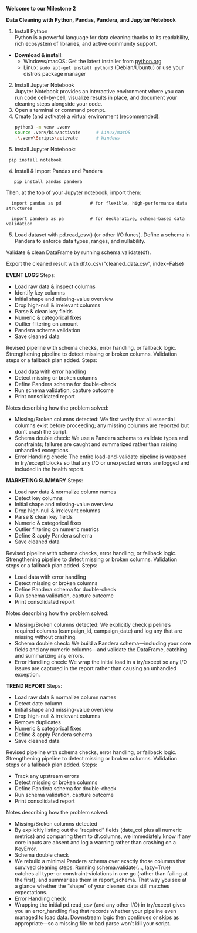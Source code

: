 **Welcome to our Milestone 2**

**Data Cleaning with Python, Pandas, Pandera, and Jupyter Notebook**

1. Install Python  
Python is a powerful language for data cleaning thanks to its readability, rich ecosystem of libraries, and active community support.  
- **Download & install**:  
  - Windows/macOS: Get the latest installer from [python.org](https://www.python.org/downloads/)  
  - Linux: `sudo apt-get install python3` (Debian/Ubuntu) or use your distro’s package manager
  

2. Install Jupyter Notebook  
  Jupyter Notebook provides an interactive environment where you can run code cell-by-cell, visualize results in place, and document your cleaning steps alongside your code.  
  1. Open a terminal or command prompt.  
2. Create (and activate) a virtual environment (recommended):  
   ```bash
   python3 -m venv .venv
   source .venv/bin/activate      # Linux/macOS
   .\.venv\Scripts\activate       # Windows

3. Install Jupyter Notebook:
 ``` Using bash
  pip install notebook
```
4. Install & Import Pandas and Pandera
```   Using bash
   pip install pandas pandera
```
Then, at the top of your Jupyter notebook, import them:
```
  import pandas as pd           # for flexible, high-performance data structures
  ```
```
  import pandera as pa          # for declarative, schema-based data validation
```


5. Load dataset with pd.read_csv() (or other I/O funcs).
Define a schema in Pandera to enforce data types, ranges, and nullability.

Validate & clean DataFrame by running schema.validate(df).

Export the cleaned result with df.to_csv("cleaned_data.csv", index=False)

**EVENT LOGS**
Steps:
- Load raw data & inspect columns
- Identify key columns
- Initial shape and missing-value overview
- Drop high-null & irrelevant columns
- Parse & clean key fields
- Numeric & categorical fixes
- Outlier filtering on amount
- Pandera schema validation
- Save cleaned data

Revised pipeline with schema checks, error handling, or fallback logic. Strengthening pipeline to detect missing or broken columns.  Validation steps or a fallback plan added.
Steps:
- Load data with error handling
- Detect missing or broken columns
- Define Pandera schema for double-check
- Run schema validation, capture outcome
- Print consolidated report

Notes describing how the problem solved:
- Missing/Broken columns detected: We first verify that all essential columns exist before proceeding; any missing columns are reported but don’t crash the script.
- Schema double check: We use a Pandera schema to validate types and constraints; failures are caught and summarized rather than raising unhandled exceptions.
- Error Handling check: The entire load-and-validate pipeline is wrapped in try/except blocks so that any I/O or unexpected errors are logged and included in the health report.


**MARKETING SUMMARY**
Steps:
- Load raw data & normalize column names
- Detect key columns
- Initial shape and missing-value overview
- Drop high-null & irrelevant columns
- Parse & clean key fields
- Numeric & categorical fixes
- Outlier filtering on numeric metrics
- Define & apply Pandera schema
- Save cleaned data

Revised pipeline with schema checks, error handling, or fallback logic. Strengthening pipeline to detect missing or broken columns.  Validation steps or a fallback plan added.
Steps:
- Load data with error handling
- Detect missing or broken columns
- Define Pandera schema for double-check
- Run schema validation, capture outcome
- Print consolidated report

Notes describing how the problem solved:
- Missing/Broken columns detected: We explicitly check pipeline’s required columns (campaign_id, campaign_date) and log any that are missing without crashing.
- Schema double check: We build a Pandera schema—including your core fields and any numeric columns—and validate the DataFrame, catching and summarizing any errors.
- Error Handling check: We wrap the initial load in a try/except so any I/O issues are captured in the report rather than causing an unhandled exception.



**TREND REPORT**
Steps:
- Load raw data & normalize column names
- Detect date column
- Initial shape and missing-value overview
- Drop high-null & irrelevant columns
- Remove duplicates
- Numeric & categorical fixes
- Define & apply Pandera schema
- Save cleaned data

Revised pipeline with schema checks, error handling, or fallback logic. Strengthening pipeline to detect missing or broken columns.  Validation steps or a fallback plan added.
Steps:
- Track any upstream errors
- Detect missing or broken columns
- Define Pandera schema for double-check
- Run schema validation, capture outcome
- Print consolidated report

Notes describing how the problem solved:
- Missing/Broken columns detected
- By explicitly listing out the “required” fields (date_col plus all numeric metrics) and comparing them to df.columns, we immediately know if any core inputs are absent and  log a warning rather than crashing on a KeyError.
- Schema double check
- We rebuild a minimal Pandera schema over exactly those columns that survived cleaning steps. Running schema.validate(..., lazy=True) catches all type‐ or constraint‐violations in one go (rather than failing at the first), and summarizes them in report_schema. That way you see at a glance whether the “shape” of your cleaned data still matches expectations.
- Error Handling check
- Wrapping the initial pd.read_csv (and any other I/O) in try/except gives you an error_handling flag that records whether your pipeline even managed to load data. Downstream logic then continues or skips as appropriate—so a missing file or bad parse won’t kill your script.

